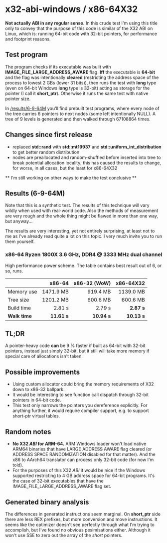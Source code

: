 ﻿# x32-abi-windows / x86-64X32

**Not actually ABI in any regular sense.** In this crude test I'm using this title only to convey that the purpose of this code is similar of the X32 ABI on Linux, which is: running 64-bit code with 32-bit pointers, for performance and footprint reasons.

## Test program

The program checks if its executable was built with **IMAGE_FILE_LARGE_ADDRESS_AWARE** flag. **Iff** the executable is **64-bit** and the flag was intentionally **cleared** (restricting the address space of the process to lowest 2 GBs (lower 31 bits)), then runs the test with **long** type (even on 64-bit Windows **long** type is 32-bit) acting as storage for the pointer (I call it **short_ptr**). Otherwise it runs the same test with native pointer size.

In [/results/6-9-64M](https://github.com/tringi/x32-abi-windows/tree/master/results/6-9-64M) you'll find prebuilt test programs, where every node of the tree carries 6 pointers to next nodes (some left intentionally NULL). A tree of 9 levels is generated and then walked through 67108864 times.

## Changes since first release

* replaced **std::rand** with **std::mt19937** and **std::uniform_int_distribution** to get better random distribution
* nodes are preallocated and random-shuffled before inserted into tree to break potential allocation locality; this has caused the results to change, for worse, in all cases, but the least for x86-64X32

** I'm still working on other ways to make the test conclusive **

## Results (6-9-64M)

Note that this is a synthetic test. The results of this technique will vary wildly when used with real-world code. Also the methods of measurement are very rough and the whole thing might be flawed in more than one way, but anyway...

The results are very interesting, yet not entirely surprising, at least not to me as I've already read quite a lot on this topic. I very much invite you to run them yourself.

### x86-64 Ryzen 1800X 3.6 GHz, DDR4 @ 3333 MHz dual channel

High performance power scheme. The table contains best result out of 6, or so, runs.

|  | x86-64 | x86-32 (WoW) | x86-64X32 |
| --- | ---: | ---: | ---: |
| Memory use | 1471.9 MB | 919.4 MB | 1139.0 MB |
| Tree size | 1201.2 MB | 600.6 MB | 600.6 MB |
| Build time | 2.81 s | 2.79 s | **2.87 s** |
| **Walk time** | **11.61 s** | **10.94 s** | **10.13 s** |

## TL;DR

A pointer-heavy code **can** be 9 % faster if built as 64-bit with 32-bit pointers, instead just simply 32-bit, but it still will take more memory if special care of allocations isn't taken.

## Possible improvements

* Using custom allocator could bring the memory requirements of X32 down to x86-32 ballpark.
* It would be interesting to see function call dispatch through 32-bit pointers in 64-bit code.
* This test only narrows the pointers you dereference explicitly. For anything further, it would require compiler support, e.g. to support short-ptr virtual tables.

## Random notes

* **No X32 *ABI* for ARM-64.** ARM Windows loader won't load native ARM64 binaries that have LARGE ADDRESS AWARE flag cleared (or ADDRESS SPACE RANDOMIZATION disabled for that matter). And the x86 to AArch64 translator can process only 32-bit code (for now I'm told).
* For the purposes of this X32 *ABI* it would be nice if the Windows supported restricting to 4 GB address space for 64-bit programs. It's the case of 32-bit executables that have the IMAGE_FILE_LARGE_ADDRESS_AWARE flag set.

## Generated binary analysis

The differences in generated instructions seem marginal. On **short_ptr** side there are less REX prefixes, but more conversion and move instructions. It seems like the optimizer doesn't see perfectly through what I'm trying to accomplish, but I've found no obvious pesimisations either. Although it won't use SSE to zero out the array of the *short* pointers.

